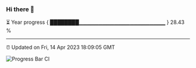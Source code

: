 ### Hi there 👋

⏳ Year progress { ████████▁▁▁▁▁▁▁▁▁▁▁▁▁▁▁▁▁▁▁▁▁▁ } 28.43 %

---

⏰ Updated on Fri, 14 Apr 2023 18:09:05 GMT

![Progress Bar CI](https://github.com/Shyam-Makwana/GitHub-Actions-Demo/workflows/Progress%20Bar%20CI/badge.svg)
